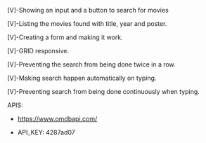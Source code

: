




[V]-Showing an input and a button to search for movies 

[V]-Listing the movies found with title, year and poster.

[V]-Creating a form and making it work.

[V]-GRID responsive.

[V]-Preventing the search from being done twice in a row.

[V]-Making search happen automatically on typing.

[V]-Preventing search from being done continuously when typing.


APIS:

- https://www.omdbapi.com/
  
- API_KEY: 4287ad07



